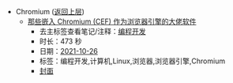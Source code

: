 - Chromium ([返回上层](../))
    - [那些嵌入 Chromium (CEF) 作为浏览器引擎的大佬软件](https://www.bilibili.com/video/BV1144y1v7cn)
        - 去主标签查看笔记/注释：[编程开发](../tags/编程开发.md)
        - 时长：473 秒
        - 日期：[2021-10-26](../month/202110.md)
        - 标签：编程开发,计算机,Linux,浏览器,浏览器引擎,Chromium
        - [封面](http://i1.hdslb.com/bfs/archive/fb173ebbd262ecbc0931b42b3458679002eb3d74.jpg)
